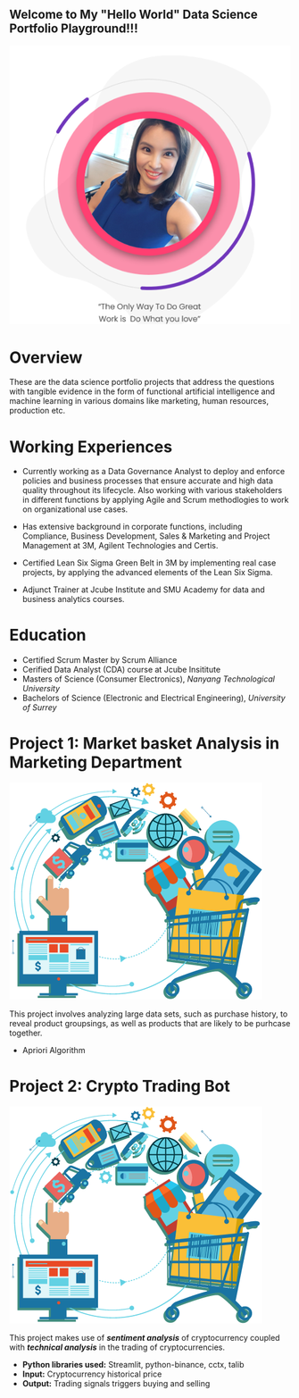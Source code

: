 ## Welcome to My "Hello World" Data Science Portfolio Playground!!! 

![image](Page_Pic_Github.png) 

# Overview
These are the data science portfolio projects that address the questions with tangible evidence in the form of functional artificial intelligence and machine learning in various domains like marketing, human resources, production etc.

# Working Experiences 
* Currently working as a Data Governance Analyst to deploy and enforce policies and business processes that ensure accurate and high data quality throughout its lifecycle. Also working with various stakeholders in different functions by applying Agile and Scrum methodlogies to work on organizational use cases. 

* Has extensive background in corporate functions, including Compliance, Business Development, Sales & Marketing and Project Management at 3M, Agilent Technologies and  Certis. 

* Certified Lean Six Sigma Green Belt in 3M by implementing real case projects, by applying the advanced elements of the Lean Six Sigma. 

* Adjunct Trainer at Jcube Institute and SMU Academy for data and business analytics courses. 
  
  
# Education
* Certified Scrum Master by Scrum Alliance
* Cerified Data Analyst (CDA) course at Jcube Insititute 
* Masters of Science (Consumer Electronics), *Nanyang Technological University*
* Bachelors of Science (Electronic and Electrical Engineering), *University of Surrey*

# Project 1: Market basket Analysis in Marketing Department
![image](marketbasketanalysis.png) 

This project involves analyzing large data sets, such as purchase history, to reveal product groupsings, as well as products that are likely to be purhcase together. 
* Apriori Algorithm 


# Project 2: Crypto Trading Bot

![image](marketbasketanalysis.png) 

This project makes use of ***sentiment analysis*** of cryptocurrency coupled with ***technical analysis*** in the trading of cryptocurrencies.
* **Python libraries used:** Streamlit, python-binance, cctx, talib
* **Input:** Cryptocurrency historical price
* **Output:** Trading signals triggers buying and selling


